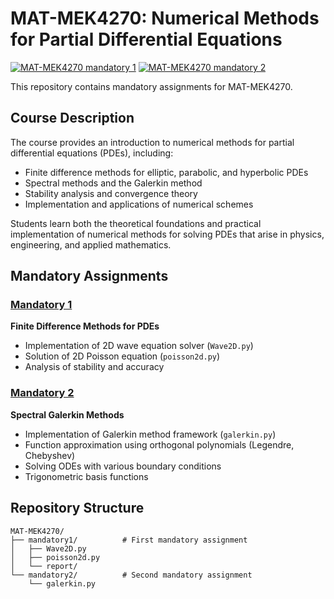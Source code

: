 # MAT-MEK4270: Numerical Methods for Partial Differential Equations

[![MAT-MEK4270 mandatory 1](https://github.com/livelstorborg/MAT-MEK4270/actions/workflows/mandatory1.yml/badge.svg?branch=main)](https://github.com/livelstorborg/MAT-MEK4270/actions/workflows/mandatory1.yml)
[![MAT-MEK4270 mandatory 2](https://github.com/livelstorborg/MAT-MEK4270/actions/workflows/mandatory2.yml/badge.svg?branch=main)](https://github.com/livelstorborg/MAT-MEK4270/actions/workflows/mandatory2.yml)

This repository contains mandatory assignments for MAT-MEK4270.

## Course Description

The course provides an introduction to numerical methods for partial differential equations (PDEs), including:
- Finite difference methods for elliptic, parabolic, and hyperbolic PDEs
- Spectral methods and the Galerkin method
- Stability analysis and convergence theory
- Implementation and applications of numerical schemes

Students learn both the theoretical foundations and practical implementation of numerical methods for solving PDEs that arise in physics, engineering, and applied mathematics.

## Mandatory Assignments

### [Mandatory 1](./mandatory1/)
**Finite Difference Methods for PDEs**
- Implementation of 2D wave equation solver (`Wave2D.py`)
- Solution of 2D Poisson equation (`poisson2d.py`)
- Analysis of stability and accuracy

### [Mandatory 2](./mandatory2/)
**Spectral Galerkin Methods**
- Implementation of Galerkin method framework (`galerkin.py`)
- Function approximation using orthogonal polynomials (Legendre, Chebyshev)
- Solving ODEs with various boundary conditions
- Trigonometric basis functions

## Repository Structure
```
MAT-MEK4270/
├── mandatory1/          # First mandatory assignment
│   ├── Wave2D.py
│   ├── poisson2d.py
│   └── report/
└── mandatory2/          # Second mandatory assignment
    └── galerkin.py
```